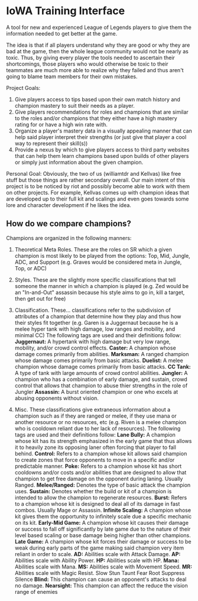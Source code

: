 IoWA Training Interface
====
A tool for new and experienced League of Legends players to give them the information needed to get better at the game.

The idea is that if all players understand why they are good or why they are bad at the game, then the whole league community would not be nearly as toxic.  Thus, by giving every player the tools needed to ascertain their shortcomings, those players who would otherwise be toxic to their teammates are much more able to realize why they failed and thus aren't going to blame team members for their own mistakes.

Project Goals:
1.  Give players access to tips based upon their own match history and champion mastery to suit their needs as a player.
2.  Give players recommendations for roles and champions that are similar to the roles and/or champions that they either have a high mastery rating for or have a high win rate with.
3.  Organize a player's mastery data in a visually appealing manner that can help said player interpret their strengths (or just give that player a cool way to represent their skill(s))
4. Provide a nexus by which to give players access to third party websites that can help them learn champions based upon builds of other players or simply just information about the given champion.

Personal Goal:
Obviously, the two of us (williamtdr and Kellvas) like free stuff but those things are rather secondary overall.  Our main intent of this project is to be noticed by riot and possibly become able to work with them on other projects.  For example, Kellvas comes up with champion ideas that are developed up to their full kit and scalings and even goes towards some lore and character development if he likes the idea.


**How do we compare champions?**
----------------------------
Champions are organized in the following manners:
1. Theoretical Meta Roles.  These are the roles on SR which a given champion is most likely to be played from the options: Top, Mid, Jungle, ADC, and Support (e.g. Graves would be considered meta in Jungle, Top, or ADC)
2. Styles.  These are the slightly more specific classifications that tell someone the manner in which a champion is played (e.g. Zed would be an "In-and-Out" assassin because his style aims to go in, kill a target, then get out for free) 
3.  Classification.  These... classifications  refer to the subdivision of attributes of a champion that determine how they play and thus how their styles fit together (e.g.  Garen is a Juggernaut because he is a melee hyper tank with high damage, low ranges and mobility, and minimal CC)
The following tags are used and their definitions follow:
**Juggernaut:** A hypertank with high damage but very low range, mobility, and/or crowd control effects.
**Caster:** A champion whose damage comes primarily from abilities. 
**Marksman:** A ranged champion whose damage comes primarily from basic attacks.
**Duelist:**  A melee champion whose damage comes primarily from basic attacks.
**CC Tank:** A type of tank with large amounts of crowd control abilities.
**Jungler:**  A champion who has a combination of early damage, and sustain, crowd control that allows that champion to abuse thier strengths in the role of Jungler
**Assassin:**  A burst oriented champion or one who excels at abusing opponents without vision.

4. Misc.  These classifications give extraneous information about a champion such as if they are ranged or melee, if they use mana or another resource or no resources, etc (e.g. Riven is a melee champion who is cooldown reliant due to her lack of resources).
The following tags are used and their definitions follow:
**Lane Bully:** A champion whose kit has its strength emphasized in the early game that thus allows it to heavily zone its opposing laner often forcing that player to fall behind.
**Control:** Refers to a champion whose kit allows said champion to create zones that force opponents to move in a specific and/or predictable manner.
**Poke:**  Refers to a champion whose kit has short cooldowns and/or costs and/or abilities that are designed to allow that champion to get free damage on the opponent during laning.  Usually Ranged.
**Melee/Ranged:** Denotes the type of basic attack the champion uses.
**Sustain:** Denotes whether the build or kit of a champion is intended to allow the champion to regenerate resources.
**Burst:**  Refers to a champion whose kit is designed to deal all of its damage in fast combos.  Usually Mage or Assassin.
**Infinite Scaling:** A champion whose kit gives them the opportunity to infinitely scale due a specific mechanic on its kit.
**Early-Mid Game:** A champion whose kit causes their damage or success to fall off significantly by late game due to the nature of their level based scaling or base damage being higher than other champions.
**Late Game:** A champion whose kit forces their damage or success to be weak during early parts of the game making said champion very item reliant in order to scale.
**AD:** Abilities scale with Attack Damage.
**AP:** Abilities scale with Ability Power.
**HP:** Abilities scale with HP.
**Mana:** Abilities scale with Mana.
**MS:** Abilities scale with Movement Speed.
**MR:** Abilities scale with Magic Resist.
Slow
Stun
Taunt
Fear
Root
Suppress
Silence
**Blind:** This champion can cause an opponent's attacks to deal no damage.
**Nearsight:**  This champion can affect the reduce the vision range of enemies

